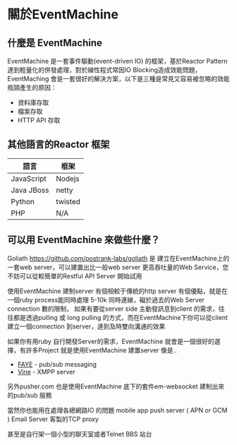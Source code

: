 # 關於EventMachine
## 什麼是 EventMachine
EventMachine 是一套事件驅動(event-driven IO) 的框架，基於Reactor Pattern 達到輕量化的併發處理，對於線性程式常因IO Blocking造成效能問題，EventMaching 會是一套很好的解決方案，以下是三種是常見又容易被忽略的效能瓶頸產生的原因：

* 資料庫存取
* 檔案存取
* HTTP API 存取

## 其他語言的Reactor 框架

| 語言 | 框架 |
| ---  | --- |
|JavaScript | Nodejs |
|Java JBoss | netty |
|Python | twisted |
|PHP |N/A|

## 可以用 EventMachine 來做些什麼？
Goliath https://github.com/postrank-labs/goliath 是 建立在EventMachine上的一套web server，可以建置出比一般web server 更高吞吐量的Web Service，您不妨可以從較簡單的Restful API Server 開始試用

使用EventMachine 建制server 有個相較于傳統的http server 有個優點，就是在一個ruby process能同時處理 5-10k 同時連線，礙於過去的Web Server connection 數的限制， 如果有要從server side 主動發訊息到client 的需求，往往都是透過pulling 或 long pulling 的方式，而在EventMachine下你可以從client 建立一個connection 到server，達到及時雙向溝通的效果

如果你有用ruby 自行開發Server的需求，EventMachine 就會是一個很好的選擇，有許多Project 就是使用EventMachine 建置server
像是..

* [FAYE](http://faye.jcoglan.com/ruby.html) - pub/sub messaging
* [Vine](http://www.getvines.org/) - XMPP server


另外pusher.com 也是使用EventMachine 底下的套件em-websocket 建制出來的pub/sub 服務

當然你也能用在處理各總網路IO 的問題
mobile app push server ( APN or GCM )
Email Server
客製的TCP  proxy

甚至是自行架一個小型的聊天室或者Telnet BBS 站台
